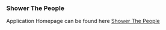 ### Shower The People

Application Homepage can be found here
[Shower The People](https://www.evl.uic.edu/krbalmryde/projects/cs422/project1/index.html)
